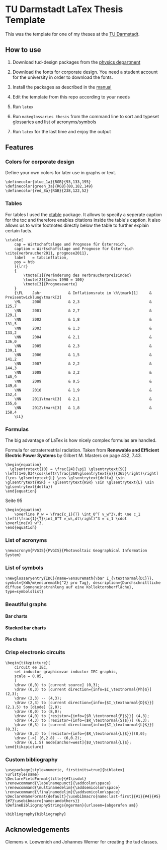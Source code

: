# TU Darmstadt LaTex Thesis Template

This was the template for one of my theses at the [TU Darmstadt](http://www.tu-darmstadt.de/index.en.jsp).

## How to use

1. Download tud-design packages from the [physics department](http://exp1.fkp.physik.tu-darmstadt.de/tuddesign/)

2. Download the fonts for corporate design. You need a student account for the university in order to download the fonts.

3. Install the packages as described in the [manual](http://exp1.fkp.physik.tu-darmstadt.de/tuddesign/)

4. Edit the template from this repo according to your needs

5. Run `latex`

5. Run `makeglossaries thesis` from the command line to sort and typeset glossaries and list of acronyms/symbols

5. Run `latex` for the last time and enjoy the output

## Features

### Colors for corporate design

Define your own colors for later use in graphs or text.

```
\definecolor{blue_1a}{RGB}{93,133,195}
\definecolor{green_3a}{RGB}{80,182,149}
\definecolor{red_8a}{RGB}{238,122,52}
```

### Tables

For tables I used the [ctable](http://texdoc.net/texmf-dist/doc/latex/ctable/ctable.pdf) package. It allows to specify a seperate caption for the toc and therefore enables citations inside the table's caption. It also allows us to write footnotes directly below the table to further explain certain facts.

```
\ctable[
	cap = Wirtschaftslage und Prognose für Österreich,
	caption = Wirtschaftslage und Prognose für Österreich \cite{verbraucher2011, prognose2011},
	label	= tab:inflation,
	pos = htb
	]{lrr}
	{
		\tnote[1]{Veränderung des Verbraucherpreisindex}
		\tnote[2]{Index 1990 = 100}
		\tnote[3]{Prognosewerte}
	}
	{\FL	Jahr			& Inflationsrate in \%\tmark[1]		& Preisentwicklung\tmark[2]
	\ML		2000			& 2,3								& 125,7
	\NN		2001			& 2,7								& 129,1
	\NN		2002			& 1,8								& 131,5
	\NN		2003			& 1,3								& 133,2
	\NN		2004			& 2,1								& 136,0
	\NN		2005			& 2,3								& 139,1
	\NN		2006			& 1,5								& 141,2
	\NN		2007			& 2,2								& 144,3
	\NN		2008			& 3,2								& 148,9
	\NN		2009			& 0,5								& 149,6
	\NN		2010			& 1,9								& 152,4
	\NN 	2011\tmark[3]	& 2,1								& 155,6
	\NN		2012\tmark[3]	& 1,8								& 158,4
	\LL}
```

### Formulas

The big advantage of LaTex is how nicely complex formulas are handled.

Formula for extraterrestrial radiation. Taken from **Renewable and Efficient Electric Power Systems** by Gilbert M. Masters on page 432, 7.43.
```
\begin{equation}
  \glsentrytext{I0} = \frac{24}{\pi} \glsentrytext{SC} \left[1+0,034\cos\left(\frac{360\glsentrytext{n}}{365}\right)\right](\cos \glsentrytext{L} \cos \glsentrytext{delta} \sin \glsentrytext{HSR} + \glsentrytext{HSR} \sin \glsentrytext{L} \sin \glsentrytext{delta})
\end{equation}
```

Seite 95

```
\begin{equation}
	\overline P_w = \frac{c_1}{T} \int_0^T v_w^3\,dt \ne c_1 \left(\frac{1}{T}\int_0^T v_w\,dt\right)^3 = c_1 \cdot \overline{v}_w^3.
\end{equation}
```



### List of acronyms

```
\newacronym{PVGIS}{PVGIS}{Photovoltaic Geographical Information System}
```

### List of symbols

```
\newglossaryentry{IDC}{name=\ensuremath{\bar I_{\textnormal{DC}}}, symbol={kWh/m\ensuremath{^2} pro Tag}, description={Durchschnittliche diffuse Sonneneinstrahlung auf eine Kollektoroberfläche}, type=symbolslist}
```

### Beautiful graphs

#### Bar charts

#### Stacked bar charts

#### Pie charts

### Crisp electronic circuits

```
\begin{tikzpicture}[
	circuit ee IEC,
	set inductor graphic=var inductor IEC graphic,
	scale = 0.85,
	]
	\draw (0,0) to [current source] (0,3);
	\draw (0,3) to [current direction={info=$I_\textnormal{Ph}$}] (2,3);
	\draw (2,3) -- (4,3);
	\draw (2,3) to [current direction={info={$I_\textnormal{D}$}}] (2,1.5) to [diode] (2,0);
	\draw (0,0) to (8,0);
	\draw (4,0) to [resistor={info={$R_\textnormal{P}$}}] (4,3);
	\draw (4,3) to [resistor={info={$R_\textnormal{S}$}}] (6,3);
	\draw (6,3) to [current direction={info={$I_\textnormal{L}$}}] (8,3);
	\draw (8,3) to [resistor={info={$R_\textnormal{L}$}}](8,0);
	\draw [->] (6,2.8) -- (6,0.2);
	\draw (6,1.5) node[anchor=west]{$U_\textnormal{L}$};
\end{tikzpicture}
```

### Custom bibliography

```
\usepackage[style=numeric, firstinits=true]{biblatex}
\urlstyle{same}
\DeclareFieldFormat{title}{#1\isdot}
\renewcommand{\labelnamepunct}{\addcolon\space}
\renewcommand{\multinamedelim}{\addsemicolon\space}
\renewcommand{\finalnamedelim}{\addsemicolon\space}
\DeclareNameFormat{default}{\usebibmacro{name:last-first}{#1}{#4}{#5}{#7}\usebibmacro{name:andothers}}
\DefineBibliographyStrings{ngerman}{urlseen={abgerufen am}}

\bibliography{bibliography}
```

## Acknowledgements

Clemens v. Loewenich and Johannes Werner for creating the tud classes.